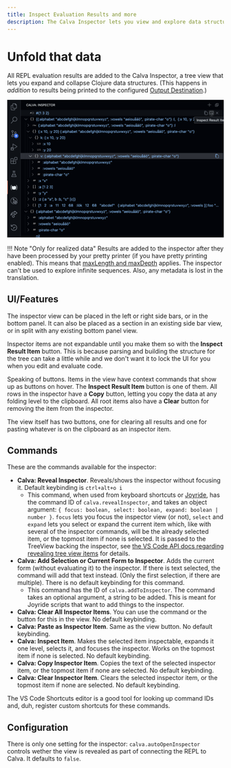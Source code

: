 ```yaml
---
title: Inspect Evaluation Results and more
description: The Calva Inspector lets you view and explore data structures in a tree view.
---
```


# Unfold that data

All REPL evaluation results are added to the Calva Inspector, a tree view that lets you expand and collapse Clojure data structures. (This happens in _addition_ to results being printed to the configured [Output Destination](output.md).)

![The Calva Inspector](images/inspector/inspector-view.png)

!!! Note "Only for realized data"
    Results are added to the inspector after they have been processed by your pretty printer (if you have pretty printing enabled). This means that [maxLength and maxDepth](pprint.md#configuration) applies. The inspector can't be used to explore infinite sequences. Also, any metadata is lost in the translation.

## UI/Features

The inspector view can be placed in the left or right side bars, or in the bottom panel. It can also be placed as a section in an existing side bar view, or in split with any existing bottom panel view.

Inspector items are not expandable until you make them so with the **Inspect Result Item** button. This is because parsing and building the structure for the tree can take a little while and we don't want it to lock the UI for you when you edit and evaluate code.

Speaking of buttons. Items in the view have context commands that show up as buttons on hover. The **Inspect Result Item** button is one of them. All rows in the inspector have a **Copy** button, letting you copy the data at any folding level to the clipboard. All root items also have a **Clear** button for removing the item from the inspector.

The view itself has two buttons, one for clearing all results and one for pasting whatever is on the clipboard as an inspector item.

## Commands

These are the commands available for the inspector:

* **Calva: Reveal Inspector**. Reveals/shows the inspector without focusing it. Default keybinding is `ctrl+alt+o i`
  * This command, when used from keyboard shortcuts or [Joyride](https://github.com/BetterThanTomorrow/joyride), has the command ID of `calva.revealInspector`, and takes an object argument: `{ focus: boolean, select: boolean, expand: boolean | number }`. `focus` lets you focus the inspector view (or not), `select` and `expand` lets you select or expand the current item which, like with several of the inspector commands, will be the already selected item, or the topmost item if none is selected. It is passed to the TreeView backing the inspector, see [the VS Code API docs regarding revealing tree view items](https://code.visualstudio.com/api/references/vscode-api#TreeView.reveal) for details.
* **Calva: Add Selection or Current Form to Inspector**. Adds the current form (without evaluating it) to the inspector. If there is text selected, the command will add that text instead. (Only the first selection, if there are multiple). There is no default keybinding for this command.
  * This command has the ID of `calva.addToInspector`. The command takes an optional argument, a string to be added. This is meant for Joyride scripts that want to add things to the inspector.
* **Calva: Clear All Inspector Items**. You can use the command or the button for this in the view. No default keybinding.
* **Calva: Paste as Inspector Item**. Same as the view button. No default keybinding.
* **Calva: Inspect Item**. Makes the selected item inspectable, expands it one level, selects it, and focuses the inspector. Works on the topmost item if none is selected. No default keybinding.
* **Calva: Copy Inspector Item**. Copies the text of the selected inspector item, or the topmost item if none are selected. No default keybinding.
* **Calva: Clear Inspector Item**. Clears the selected inspector item, or the topmost item if none are selected. No default keybinding.

The VS Code Shortcuts editor is a good tool for looking up command IDs and, duh, register custom shortcuts for these commands.

## Configuration

There is only one setting for the inspector: `calva.autoOpenInspector` controls wether the view is revealed as part of connecting the REPL to Calva. It defaults to `false`.

